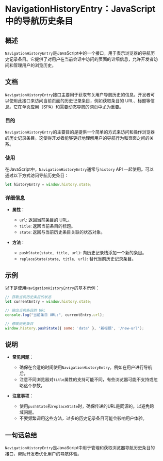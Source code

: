 <!--
Meta Description: # NavigationHistoryEntry：JavaScript中的导航历史条目 ## 概述 `NavigationHistoryEntry`是JavaScript中的一个接口，用于表示浏览器的导航历史记录条目。它提供了对用户在当前会话中访问的页面的详细信息，允许开发者访问和管理用户的浏览历史...
Meta Keywords: url, navigationhistoryentry, state, history, title
-->

# NavigationHistoryEntry：JavaScript中的导航历史条目

## 概述
`NavigationHistoryEntry`是JavaScript中的一个接口，用于表示浏览器的导航历史记录条目。它提供了对用户在当前会话中访问的页面的详细信息，允许开发者访问和管理用户的浏览历史。

## 文档
`NavigationHistoryEntry`接口主要用于获取有关用户导航历史的信息。开发者可以使用此接口来访问当前页面的历史记录条目，例如获取条目的 URL、标题等信息。它在单页应用（SPA）和需要动态导航的网页中尤为重要。

### 目的
`NavigationHistoryEntry`的主要目的是提供一个简单的方式来访问和操作浏览器的历史记录条目。这使得开发者能够更好地理解用户的导航行为和页面之间的关系。

### 使用
在JavaScript中，`NavigationHistoryEntry`通常与`history` API 一起使用。可以通过以下方式访问导航历史条目：

```javascript
let historyEntry = window.history.state;
```

### 详细信息
- **属性**：
  - `url`: 返回当前条目的 URL。
  - `title`: 返回当前条目的标题。
  - `state`: 返回与当前历史条目关联的状态对象。

- **方法**：
  - `pushState(state, title, url)`: 向历史记录栈添加一个新的条目。
  - `replaceState(state, title, url)`: 替代当前历史记录条目。

## 示例
以下是使用`NavigationHistoryEntry`的基本示例：

```javascript
// 获取当前历史条目的状态
let currentEntry = window.history.state;

// 输出当前条目的 URL
console.log("当前条目 URL:", currentEntry.url);

// 修改历史条目
window.history.pushState({ some: 'data' }, '新标题', '/new-url');
```

## 说明
- **常见问题**：
  - 确保在合适的时间使用`NavigationHistoryEntry`，例如在用户进行导航后。
  - 注意不同浏览器对`title`属性的支持可能不同，有些浏览器可能不支持或忽略这个参数。

- **注意事项**：
  - 使用`pushState`和`replaceState`时，确保传递的URL是同源的，以避免跨域问题。
  - 不要频繁调用这些方法，过多的历史记录条目可能会影响用户体验。

## 一句话总结
`NavigationHistoryEntry`是JavaScript中用于管理和获取浏览器导航历史条目的接口，帮助开发者优化用户的导航体验。